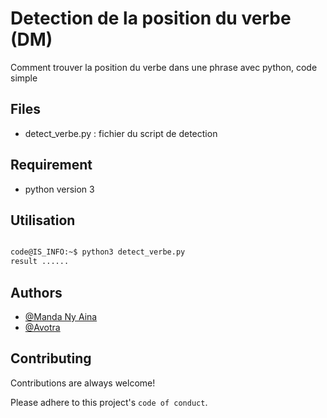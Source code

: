 
# Detection de la position du verbe (DM)

Comment trouver la position du verbe dans une phrase avec python, code simple

## Files

- detect_verbe.py : fichier du script de detection
## Requirement

- python version 3

## Utilisation

```sh

code@IS_INFO:~$ python3 detect_verbe.py
result ......

```
## Authors

- [@Manda Ny Aina](https://github.com/MandaNyAina)
- [@Avotra](https://github.com/Avotraina)
## Contributing

Contributions are always welcome!

Please adhere to this project's `code of conduct`.

